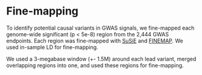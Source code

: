 # Fine-mapping

To identify potential causal variants in GWAS signals, we fine-mapped each genome-wide significant \(p &lt; 5e-8\) region from the 2,444 GWAS endpoints. Each region was fine-mapped with [SuSiE](https://github.com/stephenslab/susieR) and [FINEMAP](http://www.christianbenner.com/). We used in-sample LD for fine-mapping.

We used a 3-megabase window \(+- 1.5M\) around each lead variant, merged overlapping regions into one, and used these regions for fine-mapping.

